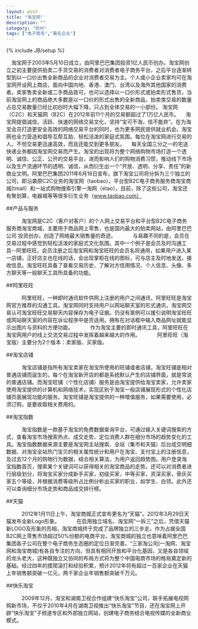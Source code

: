 ```yaml
---
layout: post
title: "淘宝网"
description: ""
category: "杭州"
tags: ["电子商务","著名企业"]
---
```


{% include JB/setup %}

　淘宝网于2003年5月10日成立，由阿里巴巴集团投资1亿人民币创办。淘宝网创立之初主要提供拍卖二手货交易的消费者对消费者电子商务平台，之后平台逐渐转型到以一口价出售全新商品的企业对消费者交易为主。个人或小企业卖家均可在淘宝网开设网上商店，面向中国内地、香港、澳门、台湾以及海外其他国家的消费者。卖家售卖全新或二手商品皆可，也可以选择以一口价形式或拍卖形式售货，当前淘宝网上的商品绝大多数是以一口价的形式出售的全新商品，拍卖类交易的数量占总交易数量已经比初创时大幅下降，只占到全体交易的一小部份。 淘宝网（C2C）和天猫网（B2C）在2012年前11个月的交易额超过了1万亿人民币。
　淘宝网提倡诚信、活跃、快速的网络交易文化，坚持“宝可不淘，信不能弃”。在为淘宝会员打造更安全高效的网络交易平台的同时，也为更多网民提供就业机会。淘宝网也全力营造和倡导互帮互助、轻松活泼的家庭式氛围。每位在淘宝网进行交易的人，不但交易更迅速高效，而且还能交到更多朋友。
　每天全国三分之一的宅送快递业务都因淘宝网交易而产生。淘宝的出现将为整个网络购物市场打造一个透明、诚信、公正、公开的交易平台，进而影响人们的购物消费习惯，推动线下市场以及生产流通环节的透明、诚信，从而衍生出一个“开放、透明、分享、责任”的新商业文明。阿里巴巴集团2011年6月16日宣布，旗下淘宝公司将分拆为三个独立的公司，即沿袭原C2C业务的淘宝网（taobao），平台型B2C电子商务服务商淘宝商城(tmall）和一站式购物搜索引擎一淘网（etao）。目前，除了这些公司，淘宝还有聚划算，电器城等等很多衍生业务（www.taobao.com）

##产品与服务

　　　淘宝网是C2C（客户对客户）的个人网上交易平台和平台型B2C电子商务服务商淘宝商城，主要用于商品网上零售，也是国内最大的拍卖网站，由阿里巴巴公司 投资创办。创造了网络最大销售量的奇迹。
　　　与易趣不同的是，会员在交易过程中感觉到轻松活泼的家庭式文化氛围。其中一个例子是会员及时沟通工具--阿里旺旺。会员注册之后淘宝网和淘宝旺旺的会员名将通用，如果用户进入某一店铺，正好店主也在线的话，会出现掌柜在线的图标，可与店主及时地发送，接收信息。淘宝旺旺具备了查看交易历史、了解对方信用情况、个人信息、头像、多方聊天等一般聊天工具所具备的功能。

##阿里旺旺

　　　阿里旺旺，一种即时通讯软件供网上注册的用户之间通讯，阿里旺旺是淘宝网官方推荐的沟通工具。淘宝网同时支持用户以网站聊天室的形式通讯，淘宝网交易认可淘宝旺旺交易聊天内容保存为电子证据。仍没有案例可以援引说明淘宝旺旺或网站聊天室的内容在诉讼程序中是否适用。拥有在对话框中输入商品网址就能显示出图片与资料的方便功能。
　　　作为淘宝主要的即时通讯工具，阿里旺旺在淘宝网用户的线上交流交易过程中发挥着越来越大的作用。
　　　阿里旺旺（淘宝版）主要分为2个版本：卖家版、买家版。

##淘宝店铺

　　　淘宝店铺是指所有淘宝卖家在淘宝所使用的旺铺或者店铺，淘宝旺铺是相对普通店铺而诞生的，每个在淘宝新开店的都是系统默认产生的店铺界面，就是常说的普通店铺。而淘宝旺铺（个性化店铺）服务是由淘宝提供给淘宝卖家，允许卖家使用淘宝提供的计算机和网络技术，实现区别于淘宝一般店铺展现形式的个性化店铺页面展现功能的服务。淘宝旺铺是淘宝提供的一种增值服务，如果需要使用，必须订购，是要收取相关费用的。

##淘宝指数

　　　淘宝指数是一款基于淘宝的免费数据查询平台，可通过输入关键词搜索的方式，查看淘宝市场搜索热点、成交走势、定位消费人群在细分市场的趋势变化的工具。淘宝指数数据来源主要是淘宝网主站搜索、全站（集市和天猫）后台成交明细数据、对淘宝全站热门宝贝的相关属性统计和用户在淘宝、支付宝上的注册信息，及过去12个月的购物行为数据，结合相关算法，为用户返回趋势图。用户登录淘宝指数首页，搜索某个关键词可以获得相关的淘宝商品的走势。还可以对消费者进行层级划分，将淘宝买家分成新手买家，初级买家，中等买家，资深买家，骨灰买家五个等级，并根据消费等级所占比例分析出买家的职业，如学生、白领。此外还可以查询细分市场走势和商品成交排行榜。

##天猫

　　　2012年1月11日上午，淘宝商城正式宣布更名为“天猫”。2012年3月29日天猫发布全新Logo形象。
　　　在启用独立域名、淘宝网“一拆三”之后，凭借天猫新LOGO及形象的亮相，淘宝商城终于完成了品牌独立的三步走。作为占据全国B2C网上零售市场超过50%份额的电商平台，淘宝商城的独立也意味着阿里巴巴集团各子公司在整个电子商务生态圈的定位日渐完善。“三家淘公司(一淘网、淘宝网和淘宝商城)有各自专注的方向，但具有相同开放和平台化基因，又是各自领域的龙头老大，这种既独立又协同的布局方式将为整个中国电商市场的格局奠定新的基础。经过四年的摸爬滚打和经验积累，预计2012年将有超过一百家企业在天猫上年销售额突破一亿元，两千家企业年销售额突破千万元。

##快乐淘宝

　　　2009年12月，淘宝和湖南卫视合作组建“快乐淘宝”公司，联手拓展电视网购新市场，不仅于2010年4月在湖南卫视推出“快乐淘宝”节目，还在淘宝网上开辟“快乐淘宝”子频道专区和外部独立网站，创建电子商务结合电视传媒的全新商业模式。
